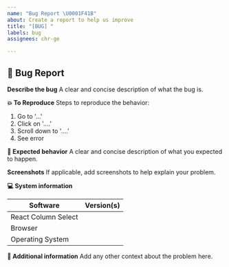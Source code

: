 ```yaml
---
name: "Bug Report \U0001F41B"
about: Create a report to help us improve
title: "[BUG] "
labels: bug
assignees: chr-ge

---
```


## 🐛 Bug Report

**Describe the bug**
A clear and concise description of what the bug is.

**💥 To Reproduce**
Steps to reproduce the behavior:
1. Go to '...'
2. Click on '....'
3. Scroll down to '....'
4. See error

**🧐 Expected behavior**
A clear and concise description of what you expected to happen.

**Screenshots**
If applicable, add screenshots to help explain your problem.

**💻 System information**
<!-- REQUIRED -->

| Software         | Version(s) |
| ---------------- | ---------- |
| React Column Select        |            |
| Browser          |            |
| Operating System |            |

**📝 Additional information**
Add any other context about the problem here.
